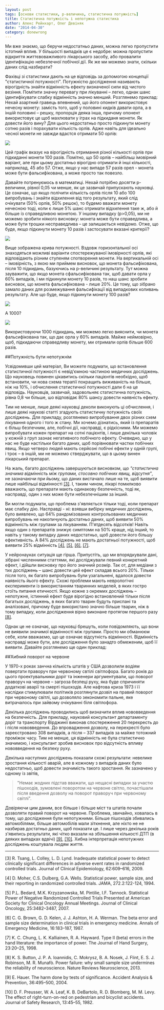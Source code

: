 ```yaml
---
layout: post
tags: [основи статистики, р-величина, статистична потужність]
title: Статистична потужність і непотужна статистика
author: Алекс Рейнхарт, Олег Девіняк
date: "2014-04-30" 
category: donewrong
---
```


Ми вже знаємо, що беручи недостатньо даних, можна легко пропустити істотний вплив. У більшості випадків це є недобре: можна пропустити відкриття життєвоважливого лікарського засобу, або провалити ідентифікацію небезпечної побічної дії. Як же ми можемо знати, скільки даних слід назбирати?

Фахівці зі статистики дають на це відповідь за допомогою концепції "статистичної потужності". Потужністю дослідження називають вірогідність знайти відмінність ефекту визначеної сили від чистого везіння. Помітити значну перевагу при лікуванні – легко, однак шанс ідентифікувати слабку відмінність значно менший. Розглянемо приклад:
Нехай азартний гравець впевнений, що його опонент використовує нечесну монету: замість того, щоб у половині кидків давати орла, а в іншій половині – решку, пропорція деяка інша, причому опонент використовує це щоб махлювати у іграх на підкиданя монети. Як довести його вину?
Для цього недостатньо просто підкинути монету сотню разів і порахувати кількість орлів. Адже навіть для ідеально чесної монети не завжди вдастся отримати 50 орлів:

<img src="http://stat.org.ua/figures/power-1.png">

Цей графік вказує на вірогідність отримання різної кількості орлів при підкиданні монети 100 разів. Помітно, що 50 орлів – найбільш імовірний варіант, але при цьому достатньо вірогідно отримати й інші кількості, наприклад, 45 або 57. Отже, якщо у нас випаде 57 разів орел - монета може бути фальсифікована, а може просто так повезло.

Давайте потренуємось в математиці. Нехай потрібно досягти р-величини, рівної 0,05 чи менше, як це зазвичай припускають науковці. Це означає, що якщо полічити кількість орлів після 10 або 100 випробувань і знайти відхилення від того результату, який слід очікувати (50% орлів, 50% решок), то будемо вважати монету нечесною тоді, коли є лише 5% шанс отримати відхилення таке ж, або й більше із справедливою монетою. У іншому випадку (р>0,05), ми не можемо зробити ніякого висновку: монета може бути справедлива, а може бути трошки несправедлива – це залишається невідомо.
Отже, що буде, якщо підкинути монету 10 разів і застосувати вказані критерії?

<img src="http://stat.org.ua/figures/power-2.png">

Вище зображена крива потужності. Вздовж горизонтальної осі знаходяться можливі варіанти спостережуваної імовірності орлів, які відповідають різним ступеням спотворення монети. На вертикальній осі – імовірність, з якою ми приймем висновок, що монета фальсифікована, після 10 підкидань, базуючись на р-величині результату. 
Тут можна зауважити, що якщо монета сфальсифікована так, щоб давати орла у 60% випадків, і ми підкинули монету 10 разів, то наш шанс зробити висновок, що монета фальсифікована - лише 20%. Це тому, що зібрано замало даних для розмежування фальсифікації від випадкових коливань результату. 
Але що буде, якщо підкинути монету 100 разів?

<img src="http://stat.org.ua/figures/power-3.png">

А 1000?

<img src="http://stat.org.ua/figures/power-4.png">

Використовуючи 1000 підкидань, ми можемо легко вияснити, чи монета фальсифікована так, що дає орла у 60% випадків. Майже неймовірно, щоб, підкидаючи справедливу монету, ми отримали орлів більше 600 разів.

##Потужність бути непотужнім

Усвідомивши цей матеріал, Ви можете подумати, що встановлення статистичної потужності є невід'ємною частиною медичних досліджень. Що науковець повинен цікавитись скільки пацієнтів необхідно, щоб встановити, чи нова схема терапії покращить виживаність на більше, ніж на 10%, і обчислення статистичної потужності дали б на це відповідь. Науковців, зазвичай, задовольняє статистична потужність, рівна 0,8 чи більше, шо відповідає 80% шансу довести наявність ефекту.

Тим не менше, лише деякі науковці деколи виконують ці обчислення, і лише деякі наукові статті згадують статистичну потужність своїх досліджень. 
Для прикладу, розглянемо випробування двох різних схем лікування одного і того ж стану. Ми хочемо дізнатись, який із препаратів є більш безпечним, але, побічні дії, насправді, є рідкісними. Ми можемо випробувати кожен препарат на сотні пацієнтів, і лише декілька чоловік у кожній з груп зазнає негативного побічного ефекту. Очевидно, що у нас не буде настільки багато даних, щоб порівнювати частки побічних явищ. Якщо четверо людей мають серйозні побічні ефекти у одній групі, і троє – в іншій, ми не можемо стверджувати, що в цьому винен лікарський препарат. 

На жаль, багато досліджень завершуються висновком, що *"статистична значима відмінність між групами, стосовно побічних явищ, відсутня"*, не зазначаючи при йьому, що даних вистачало лише на те, щоб виявити лише найбільші відмінності <a href="#tsang 2009">\[3\]</a>. І, таким чином, лікарі помилково вважають, що препарати мають одинакову безпечність, тоді як, насправді, один з них може бути небезпечнішим за інший.

Ви могли подумати, що проблема з'являється тільки тоді, коли препарат має слабку дію. Насправді - ні: взявши вибірку медичних досліджень, було виявлено, що 64% рандомізованих контрольованих медичних випробувань не накопичують достатньо даних, щоб виявити 50% відмінність між групами за лікуванням. П'ятдесять відсотків! Навіть якщо один з препаратів знижує симптоми на 50% краще, нід інший, то навіть у такому випадку даних недостатньо, щоб довести його більшу ефективність. А 84% досліджень не мають достатньої потужності, щоб виявити 25% відмінність <a href="#moher 1994">\[4\]</a>, <a href="#bedard 2007">\[5\]</a>, <a href="#brown 1987">\[6\]</a>, <a href="#chung 1998">\[7\]</a>.

У нейронауках ситуація ще гірша. Припустіть, що ми впорядкували дані, зібрані численними статтями, які досліджували певний конкретний ефект, і дійшли висновку про його значний розмір. Так от, для медіани з тих досліджень – шанс довести цей ефект складав всього 20%. Тільки після того, як багато випробувань були узагальнені, вдалося довести наявність йього ефекту. Схожі проблеми мають неврологічні експерименти із використанням тваринних моделей, в яких гостро стоїть питання етичності. Якщо кожне з окремих досліджень – непотужне, істинний ефект буде вірогідно встановлений тільки після багатьох досліджень, в яких багато тварин будуть приспані та аналізовані, причому буде використано значно більше тварин, ніж в тому випадку, коли дослідження вірно виконане протягом першого разу <a href="#button 2013">\[8\]</a>.

Однак це не означає, що науковці брешуть, коли повідомляють, що вони не виявили значимої відмінності між групами. Просто ми обманюєм себе, коли вважаємо, що це означає відсутність відмінності. Відмінність насправді може бути, але дослідження було занадто обмеженим, щоб її виявити. 
Давайте розглянемо ще один приклад:

##Хибний поворот на червоне

У 1970-х роках занчна кількість штатів у США дозволили водіям повертати праворуч при червоному свтілі світлофора. Багато років до цього проектувальники доріг та інженери аргументували, що поворот праворуч на червоне – загроза безпеці руху, яка буде спричиняти додаткові аварії та смерті пішоходів. Але нафтова криза 1973 і її наслідки стимулювали політиків розглянути дозвіл на правий поворот при червоному світлі, що дозволяло зекономити пальне, яке витрачалось при зайвому очікуванні біля світлофора.

Декілька досліджень проводились щоб визначити вплив нововведення на безпечність. Для прикладу, науковий консультант департаменту доріг та транспорту Вірджинії виконав спостереження 20 перехресть до і після нововведення. До впровадження дозволу, на перехресті було зареєстровано 308 випадків, а після – 337 випадків за майже тотожний проміжок часу. Тим не менше, ця відмінність не була статистично значимою, і консультант зробив висновок про відсутність впливу нововведення на безпеку руху.

Декілька наступних досліджень показали схожі результати: невелике зростання кількості аварій, але в кожному з випадків даних було недостатньо, щоб довести значимість такого зростання. Як зазначено у одному із звітів, 
>"Немає жодних підстав вважати, що нещасні випадки за участю пішоходів, зумовлені поворотом на червоне світло, почастішали після введення дозволу на поворот праворуч при червоному світлі".

Довіряючи цим даним, все більше і більше міст та штатів почали дозволяти правий поворот на червоне. Проблема, звичайно, ховалась в тому, що дослідження були непотужними. Більше пішоходів збивались автомобілями, більше автомобілів мали зіткнення, але ніхто не не назбирав достатньо даних, щоб показати це. І лише через декілька років з'явились результати, які чітко вказали на збільшення кількості ДТП (в деяких випадках вдвічі) <a href="#hauer 2004">\[9\]</a>, <a href="#preusser 1982">\[10\]</a>. Хибна інтерпретація непотужних досліджень коштувала людям життя.

___

<div class="nohover">
<a name="tsang 2009" id="anchor">[3] R. Tsang, L. Colley, L. D. Lynd. Inadequate statistical power to detect clinically significant differences in adverse event rates in randomized controlled trials. Journal of Clinical Epidemiology, 62:609–616, 2009.</a>

<a name="moher 1994" id="anchor">[4] D. Moher, C.S. Dulberg, G.A. Wells. Statistical power, sample size, and their reporting in randomized controlled trials. JAMA, 272.2:122-124, 1994.</a>

<a name="bedard 2007" id="anchor">[5] P.L. Bedard, M.K. Krzyzanowska, M. Pintilie, I.F. Tannock. Statistical Power of Negative Randomized Controlled Trials Presented at American Society for Clinical Oncology Annual Meetings. Journal of Clinical Oncology, 25:3482–3487, 2007.</a>

<a name="brown 1987" id="anchor">[6] C. G. Brown, G. D. Kelen, J. J. Ashton, H. A. Werman. The beta error and sample size determination in clinical trials in emergency medicine. Annals of Emergency Medicine, 16:183–187, 1987.</a>

<a name="chung 1998" id="anchor">[7] K. C. Chung, L. K. Kalliainen, R. A. Hayward. Type II (beta) errors in the hand literature: the importance of power. The Journal of Hand Surgery, 23:20–25, 1998.</a>

<a name="button 2013" id="anchor">[8] K. S. Button, J. P. A. Ioannidis, C. Mokrysz, B. A. Nosek, J. Flint, E. S. J. Robinson, M. R. Munafò. Power failure: why small sample size undermines the reliability of neuroscience. Nature Reviews Neuroscience, 2013. </a>

<a name="hauer 2004" id="anchor">[9] E. Hauer. The harm done by tests of significance. Accident Analysis & Prevention, 36:495–500, 2004.</a>

<a name="preusser 1982" id="anchor">[10] D. F. Preusser, W. A. Leaf, K. B. DeBartolo, R. D. Blomberg, M. M. Levy. The effect of right-turn-on-red on pedestrian and bicyclist accidents. Journal of Safety Research, 13:45–55, 1982. </a>
</div>
